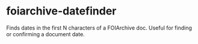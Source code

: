 # foiarchive-datefinder
Finds dates in the first N characters of a FOIArchive doc. Useful for finding or confirming a document date.
